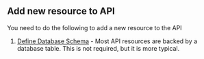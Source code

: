 ## Add new resource to API

You need to do the following to add a new resource to the API

1. [Define Database Schema](../model/Change.md) - Most API resources are backed by a database table.  This is not required, but it is more typical.  
